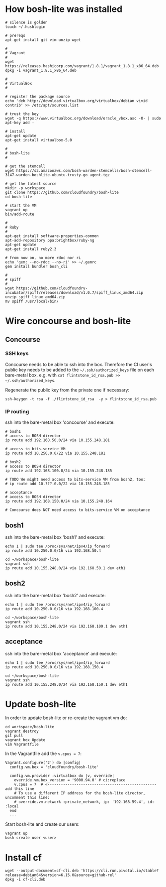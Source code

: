 # How bosh-lite was installed

```
# silence is golden
touch ~/.hushlogin

# prereqs
apt-get install git vim unzip wget

#
# Vagrant
#
wget https://releases.hashicorp.com/vagrant/1.8.1/vagrant_1.8.1_x86_64.deb
dpkg -i vagrant_1.8.1_x86_64.deb

#
# VirtualBox
#

# register the package source
echo 'deb http://download.virtualbox.org/virtualbox/debian vivid contrib' >> /etc/apt/sources.list

# trust the key
wget -q https://www.virtualbox.org/download/oracle_vbox.asc -O- | sudo apt-key add -

# install
apt-get update
apt-get install virtualbox-5.0

#
# bosh-lite
#

# get the stemcell
wget https://s3.amazonaws.com/bosh-warden-stemcells/bosh-stemcell-3147-warden-boshlite-ubuntu-trusty-go_agent.tgz

# get the latest source
mkdir -p workspace
git clone https://github.com/cloudfoundry/bosh-lite
cd bosh-lite

# start the VM
vagrant up
bin/add-route

#
# Ruby
#
apt-get install software-properties-common
apt-add-repository ppa:brightbox/ruby-ng
apt-get update
apt-get install ruby2.3

# from now on, no more rdoc nor ri
echo 'gem: --no-rdoc --no-ri' >> ~/.gemrc
gem install bundler bosh_cli

#
# spiff
#
wget https://github.com/cloudfoundry-incubator/spiff/releases/download/v1.0.7/spiff_linux_amd64.zip
unzip spiff_linux_amd64.zip
mv spiff /usr/local/bin/
```

# Wire concourse and bosh-lite

## Concourse

### SSH keys

Concourse needs to be able to ssh into the box. Therefore the CI user's public key needs to be added to the `~/.ssh/authorized_keys` file on each bare-metal box, e.g. with `cat flintstone_id_rsa.pub >> ~/.ssh/authorized_keys`.

Regenerate the public key from the private one if necessary:

```
ssh-keygen -t rsa -f ./flintstone_id_rsa  -y > flintstone_id_rsa.pub
```

### IP routing

ssh into the bare-metal box 'concourse' and execute:

```
# bosh1
# access to BOSH director
ip route add 192.168.50.0/24 via 10.155.248.181

# access to bits-service VM
ip route add 10.250.0.0/22 via 10.155.248.181

# bosh2
# access to BOSH director
ip route add 192.168.100.0/24 via 10.155.248.185

# TODO We might need access to bits-service VM from bosh2, too:
# ip route add 10.???.0.0/22 via 10.155.248.185

# acceptance
# access to BOSH director
ip route add 192.168.150.0/24 via 10.155.248.164

# Concourse does NOT need access to bits-service VM on acceptance
```

## bosh1

ssh into the bare-metal box 'bosh1' and execute:

```
echo 1 | sudo tee /proc/sys/net/ipv4/ip_forward
ip route add 10.250.0.0/16 via 192.168.50.4

cd ~/workspace/bosh-lite
vagrant ssh
ip route add 10.155.248.0/24 via 192.168.50.1 dev eth1
```

## bosh2

ssh into the bare-metal box 'bosh2' and execute:

```
echo 1 | sudo tee /proc/sys/net/ipv4/ip_forward
ip route add 10.250.0.0/16 via 192.168.100.4

cd ~/workspace/bosh-lite
vagrant ssh
ip route add 10.155.248.0/24 via 192.168.100.1 dev eth1
```

## acceptance

ssh into the bare-metal box 'acceptance' and execute:

```
echo 1 | sudo tee /proc/sys/net/ipv4/ip_forward
ip route add 10.250.0.0/16 via 192.168.150.4

cd ~/workspace/bosh-lite
vagrant ssh
ip route add 10.155.248.0/24 via 192.168.150.1 dev eth1
```

# Update bosh-lite

In order to update bosh-lite or re-create the vagrant vm do:

```
cd workspace/bosh-lite
vagrant destroy
git pull
vagrant box Update
vim Vagrantfile
```

In the Vagrantfile add the `v.cpus = 7`:

```
Vagrant.configure('2') do |config|
  config.vm.box = 'cloudfoundry/bosh-lite'

  config.vm.provider :virtualbox do |v, override|
    override.vm.box_version = '9000.94.0' # ci:replace
    v.cpus = 7  # <------------------------------------------------- add this line
    # To use a different IP address for the bosh-lite director, uncomment this line:
    # override.vm.network :private_network, ip: '192.168.59.4', id: :local
  end
  ...
```

Start bosh-lite and create our users:

```
vagrant up
bosh create user <user>
```

# Install cf

```
wget --output-document=cf-cli.deb 'https://cli.run.pivotal.io/stable?release=debian64&version=6.15.0&source=github-rel'
dpkg -i cf-cli.deb
```
